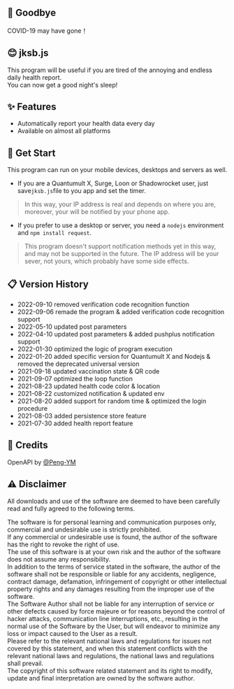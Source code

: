## 👋 Goodbye
COVID-19 may have gone！

## 😊 jksb.js
This program will be useful if you are tired of the annoying and endless daily health report.  
You can now get a good night's sleep!

## ✨ Features
- Automatically report your health data every day
- Available on almost all platforms

## 🔔 Get Start
This program can run on your mobile devices, desktops and servers as well.  
- If you are a Quantumult X, Surge, Loon or Shadowrocket user, just save`jksb.js`file to you app and set the timer.
> In this way, your IP address is real and depends on where you are, moreover, your will be notified by your phone app.
- If you prefer to use a desktop or server, you need a `nodejs` environment and `npm install request`.
> This program doesn't support notification methods yet in this way, and may not be supported in the future. The IP address will be your sever, not yours, which probably have some side effects.

## 📋 Version History
- 2022-09-10 removed verification code recognition function
- 2022-09-06 remade the program & added verification code recognition support
- 2022-05-10 updated post parameters
- 2022-04-10 updated post parameters & added pushplus notification support
- 2022-01-30 optimized the logic of program execution
- 2022-01-20 added specific version for Quantumult X and Nodejs & removed the deprecated universal version
- 2021-09-18 updated vaccination state & QR code
- 2021-09-07 optimized the loop function
- 2021-08-23 updated health code color & location
- 2021-08-22 customized notification & updated env
- 2021-08-20 added support for random time & optimized the login procedure
- 2021-08-03 added persistence store feature
- 2021-07-30 added health report feature

## 🍺 Credits
OpenAPI by [@Peng-YM](https://github.com/Peng-YM)

## ⚠️ Disclaimer
All downloads and use of the software are deemed to have been carefully read and fully agreed to the following terms.

The software is for personal learning and communication purposes only, commercial and undesirable use is strictly prohibited.  
If any commercial or undesirable use is found, the author of the software has the right to revoke the right of use.  
The use of this software is at your own risk and the author of the software does not assume any responsibility.  
In addition to the terms of service stated in the software, the author of the software shall not be responsible or liable for any accidents, negligence, contract damage, defamation, infringement of copyright or other intellectual property rights and any damages resulting from the improper use of the software.  
The Software Author shall not be liable for any interruption of service or other defects caused by force majeure or for reasons beyond the control of hacker attacks, communication line interruptions, etc., resulting in the normal use of the Software by the User, but will endeavor to minimize any loss or impact caused to the User as a result.  
Please refer to the relevant national laws and regulations for issues not covered by this statement, and when this statement conflicts with the relevant national laws and regulations, the national laws and regulations shall prevail.  
The copyright of this software related statement and its right to modify, update and final interpretation are owned by the software author.
